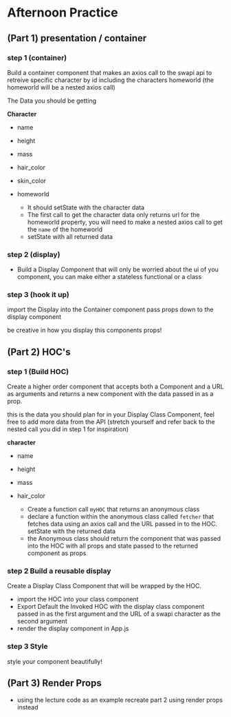 # Afternoon Practice

## (Part 1) presentation / container

### step 1 (container)

Build a container component that makes an axios call to the swapi api to retreive specific character by id including the characters homeworld (the homeworld will be a nested axios call)

The Data you should be getting

**Character**

-   name
-   height
-   mass
-   hair_color
-   skin_color
-   homeworld


    - It should setState with the character data
    - The first call to get the character data only returns url for the homeworld property, you will need to make a nested axios call to get the `name` of the homeworld
    - setState with all returned data

### step 2 (display)

-   Build a Display Component that will only be worried about the ui of you component, you can make either a stateless functional or a class

### step 3 (hook it up)

import the Display into the Container component pass props down to the display component

be creative in how you display this components props!

## (Part 2) HOC's

### step 1 (Build HOC)

Create a higher order component that accepts both a Component and a URL as arguments and returns a new component with the data passed in as a prop.

this is the data you should plan for in your Display Class Component, feel free to add more data from the API (stretch yourself and refer back to the nested call you did in step 1 for inspiration)

**character**

-   name
-   height
-   mass
-   hair_color


    - Create a function call `myHOC` that returns an anonymous class
    - declare a function within the anonymous class called `fetcher` that fetches data using an axios call and the URL passed in to the HOC. setState with the returned data
    - the Anonymous class should return the component that was passed into the HOC with all props and state passed to the returned component as props

### step 2 Build a reusable display

Create a Display Class Component that will be wrapped by the HOC.

-   import the HOC into your class component
-   Export Default the Invoked HOC with the display class component passed in as the first argument and the URL of a swapi character as the second argument
-   render the display component in App.js

### step 3 Style

style your component beautifully!

## (Part 3) Render Props

-   using the lecture code as an example recreate part 2 using render props instead
